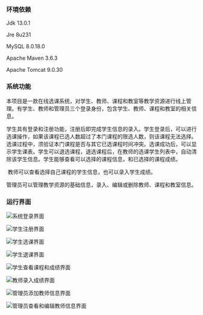 ### 环境依赖

Jdk 13.0.1

Jre 8u231

MySQL 8.0.18.0

Apache Maven 3.6.3

Apache Tomcat 9.0.30



### 系统功能

​		本项目是一款在线选课系统，对学生、教师、课程和教室等教学资源进行线上管理。有学生、教师和管理员三个登录身份，包含学生、教师、课程和教室的相关信息。

​		学生具有登录和注册功能，注册后即完成学生信息的录入。学生登录后，可以进行选课操作，如果该课程已选人数超过了本门课程的限选人数，则该课程无法选择。选课过程中，须验证本门课程是否与其它已选课程时间冲突。选课成功后，可以显示学生课表。学生可以退选课程，退选课程后，在教师的选课学生列表中，自动清除该学生信息。学生能够查看可以选择的课程信息，和已选择的课程成绩。

​		教师可以查看选择自己课程的学生信息，也可以录入学生成绩。

​		管理员可以管理教学资源的基础信息，录入、编辑或删除教师、课程和教室信息。



### 运行界面

![系统登录界面](https://s2.loli.net/2022/03/15/qDBzuLlAnSYEf4h.png)

![学生注册界面](https://s2.loli.net/2022/03/14/qz87VAeBk1DH9rM.png)

![学生选课界面](https://s2.loli.net/2022/03/14/AcxLOtd2uCfwB8z.png)

![学生退课界面](https://s2.loli.net/2022/03/14/a6igN9KtfxjTcXI.png)

![学生查看课程和成绩界面](https://s2.loli.net/2022/03/14/u3LWXhygfs5nlSq.png)



![教师录入成绩界面](https://s2.loli.net/2022/03/14/sb9GUKlLZuwyXT3.png)



![管理员添加教师信息界面](https://s2.loli.net/2022/03/14/eAQ9CBofWyXgRlU.png)

![管理员查看和编辑教师信息界面](https://s2.loli.net/2022/03/15/HFAXqmRwDdeiT8P.png)